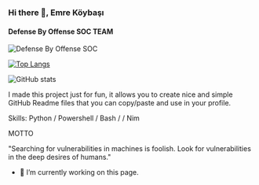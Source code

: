 ### Hi there 👋, Emre Köybaşı
#### Defense By Offense SOC TEAM
![Defense By Offense SOC](https://github.com/emrekybs/emrekybs/blob/main/1.jpg)

[![Top Langs](https://github-readme-stats.vercel.app/api/top-langs/?username=emrekybs)](https://github.com/anuraghazra/github-readme-stats)

![GitHub stats](https://github-readme-stats.vercel.app/api?username=emrekybs&show_icons=true)  

I made this project just for fun, it allows you to create nice and simple GitHub Readme files that you can copy/paste and use in your profile.

Skills: Python / Powershell / Bash /  / Nim

MOTTO

"Searching for vulnerabilities in machines is foolish. Look for vulnerabilities in the deep desires of humans."
- 🔭 I’m currently working on this page. 
